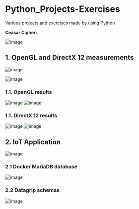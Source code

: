 # Python_Projects-Exercises
Various projects and exercises made by using Python

**Ceasar Cipher:**

![image](https://user-images.githubusercontent.com/72278818/162925239-43d6a67b-e092-430f-bed3-a681a6ae19e4.png)

## 1. OpenGL and DirectX 12 measurements

![image](https://user-images.githubusercontent.com/72278818/232249322-1d07a0da-b11c-4693-bd53-7324ac489061.png)

![image](https://user-images.githubusercontent.com/72278818/232307214-9589ddc7-4c4a-467f-88f0-e432e9d47ff7.png)

### 1.1. OpenGL results

![image](https://user-images.githubusercontent.com/72278818/232249097-2cd802a3-5dc2-4ba0-b870-2e2307e1d892.png)
![image](https://user-images.githubusercontent.com/72278818/232249103-a3c08dee-4180-4a51-8acc-ca4b7479a0bf.png)

### 1.1. DirectX 12 results

![image](https://user-images.githubusercontent.com/72278818/232307506-875a7dd1-5722-4dfd-814b-f01abb730009.png)
![image](https://user-images.githubusercontent.com/72278818/232307241-1ad650ee-9138-4d7e-bd9d-ef176f5688fd.png)

## 2. IoT Application

![image](https://user-images.githubusercontent.com/72278818/230765846-f17f2cf5-27ea-4740-b97a-338e4a614cd2.png)

### 2.1 Docker MariaDB database

![image](https://user-images.githubusercontent.com/72278818/230765889-ffff0614-4227-4b31-82d4-bcf3c652c026.png)

### 2.2 Datagrip schemas

![image](https://user-images.githubusercontent.com/72278818/230765910-1afdafbd-2942-4323-a295-1047fe9ed964.png)
